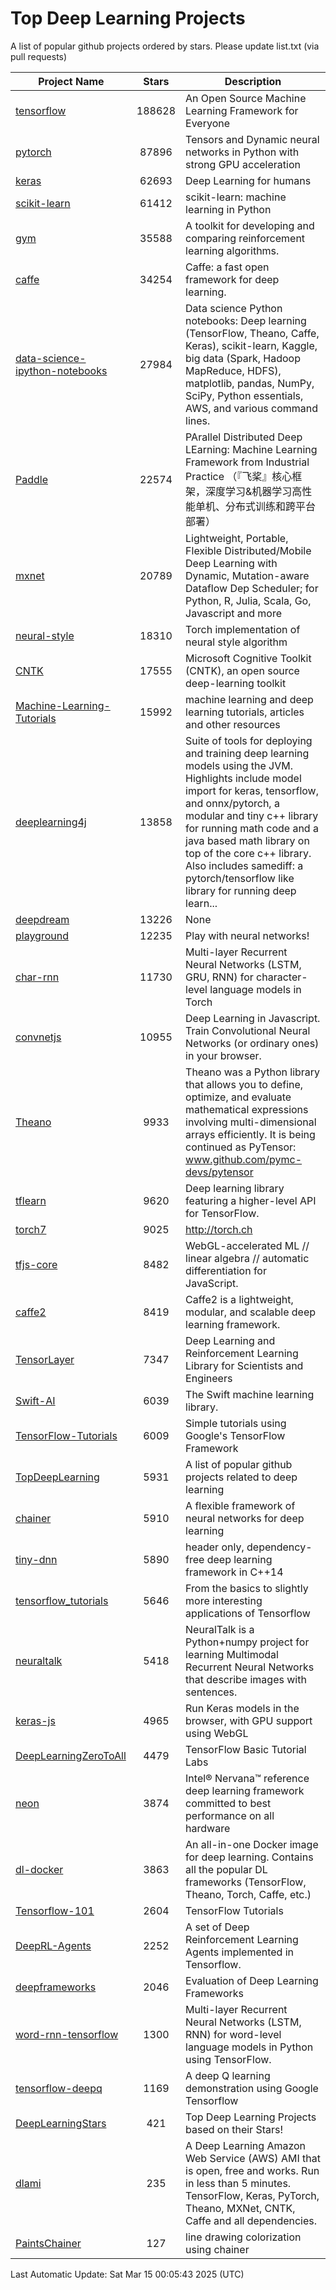 # Top Deep Learning Projects
A list of popular github projects ordered by stars.
Please update list.txt (via pull requests)

|Project Name| Stars | Description |
| ---------- |:-----:| ----------- |
| [tensorflow](https://github.com/tensorflow/tensorflow) | 188628 | An Open Source Machine Learning Framework for Everyone |
| [pytorch](https://github.com/pytorch/pytorch) | 87896 | Tensors and Dynamic neural networks in Python with strong GPU acceleration |
| [keras](https://github.com/keras-team/keras) | 62693 | Deep Learning for humans |
| [scikit-learn](https://github.com/scikit-learn/scikit-learn) | 61412 | scikit-learn: machine learning in Python |
| [gym](https://github.com/openai/gym) | 35588 | A toolkit for developing and comparing reinforcement learning algorithms. |
| [caffe](https://github.com/BVLC/caffe) | 34254 | Caffe: a fast open framework for deep learning. |
| [data-science-ipython-notebooks](https://github.com/donnemartin/data-science-ipython-notebooks) | 27984 | Data science Python notebooks: Deep learning (TensorFlow, Theano, Caffe, Keras), scikit-learn, Kaggle, big data (Spark, Hadoop MapReduce, HDFS), matplotlib, pandas, NumPy, SciPy, Python essentials, AWS, and various command lines. |
| [Paddle](https://github.com/PaddlePaddle/Paddle) | 22574 | PArallel Distributed Deep LEarning: Machine Learning Framework from Industrial Practice （『飞桨』核心框架，深度学习&机器学习高性能单机、分布式训练和跨平台部署） |
| [mxnet](https://github.com/apache/mxnet) | 20789 | Lightweight, Portable, Flexible Distributed/Mobile Deep Learning with Dynamic, Mutation-aware Dataflow Dep Scheduler; for Python, R, Julia, Scala, Go, Javascript and more |
| [neural-style](https://github.com/jcjohnson/neural-style) | 18310 | Torch implementation of neural style algorithm |
| [CNTK](https://github.com/microsoft/CNTK) | 17555 | Microsoft Cognitive Toolkit (CNTK), an open source deep-learning toolkit |
| [Machine-Learning-Tutorials](https://github.com/ujjwalkarn/Machine-Learning-Tutorials) | 15992 | machine learning and deep learning tutorials, articles and other resources  |
| [deeplearning4j](https://github.com/deeplearning4j/deeplearning4j) | 13858 | Suite of tools for deploying and training deep learning models using the JVM. Highlights include model import for keras, tensorflow, and onnx/pytorch, a modular and tiny c++ library for running math code and a java based math library on top of the core c++ library. Also includes samediff: a pytorch/tensorflow like library for running deep learn... |
| [deepdream](https://github.com/google/deepdream) | 13226 | None |
| [playground](https://github.com/tensorflow/playground) | 12235 | Play with neural networks! |
| [char-rnn](https://github.com/karpathy/char-rnn) | 11730 | Multi-layer Recurrent Neural Networks (LSTM, GRU, RNN) for character-level language models in Torch |
| [convnetjs](https://github.com/karpathy/convnetjs) | 10955 | Deep Learning in Javascript. Train Convolutional Neural Networks (or ordinary ones) in your browser. |
| [Theano](https://github.com/Theano/Theano) | 9933 | Theano was a Python library that allows you to define, optimize, and evaluate mathematical expressions involving multi-dimensional arrays efficiently. It is being continued as PyTensor: www.github.com/pymc-devs/pytensor |
| [tflearn](https://github.com/tflearn/tflearn) | 9620 | Deep learning library featuring a higher-level API for TensorFlow. |
| [torch7](https://github.com/torch/torch7) | 9025 | http://torch.ch |
| [tfjs-core](https://github.com/tensorflow/tfjs-core) | 8482 | WebGL-accelerated ML // linear algebra // automatic differentiation for JavaScript. |
| [caffe2](https://github.com/facebookarchive/caffe2) | 8419 | Caffe2 is a lightweight, modular, and scalable deep learning framework. |
| [TensorLayer](https://github.com/tensorlayer/TensorLayer) | 7347 | Deep Learning and Reinforcement Learning Library for Scientists and Engineers  |
| [Swift-AI](https://github.com/Swift-AI/Swift-AI) | 6039 | The Swift machine learning library. |
| [TensorFlow-Tutorials](https://github.com/nlintz/TensorFlow-Tutorials) | 6009 | Simple tutorials using Google's TensorFlow Framework |
| [TopDeepLearning](https://github.com/aymericdamien/TopDeepLearning) | 5931 | A list of popular github projects related to deep learning |
| [chainer](https://github.com/chainer/chainer) | 5910 | A flexible framework of neural networks for deep learning |
| [tiny-dnn](https://github.com/tiny-dnn/tiny-dnn) | 5890 | header only, dependency-free deep learning framework in C++14 |
| [tensorflow_tutorials](https://github.com/pkmital/tensorflow_tutorials) | 5646 | From the basics to slightly more interesting applications of Tensorflow |
| [neuraltalk](https://github.com/karpathy/neuraltalk) | 5418 | NeuralTalk is a Python+numpy project for learning Multimodal Recurrent Neural Networks that describe images with sentences. |
| [keras-js](https://github.com/transcranial/keras-js) | 4965 | Run Keras models in the browser, with GPU support using WebGL |
| [DeepLearningZeroToAll](https://github.com/hunkim/DeepLearningZeroToAll) | 4479 | TensorFlow Basic Tutorial Labs |
| [neon](https://github.com/NervanaSystems/neon) | 3874 | Intel® Nervana™ reference deep learning framework committed to best performance on all hardware |
| [dl-docker](https://github.com/floydhub/dl-docker) | 3863 | An all-in-one Docker image for deep learning. Contains all the popular DL frameworks (TensorFlow, Theano, Torch, Caffe, etc.) |
| [Tensorflow-101](https://github.com/sjchoi86/Tensorflow-101) | 2604 | TensorFlow Tutorials |
| [DeepRL-Agents](https://github.com/awjuliani/DeepRL-Agents) | 2252 | A set of Deep Reinforcement Learning Agents implemented in Tensorflow. |
| [deepframeworks](https://github.com/zer0n/deepframeworks) | 2046 | Evaluation of Deep Learning Frameworks |
| [word-rnn-tensorflow](https://github.com/hunkim/word-rnn-tensorflow) | 1300 | Multi-layer Recurrent Neural Networks (LSTM, RNN) for word-level language models in Python using TensorFlow. |
| [tensorflow-deepq](https://github.com/siemanko/tensorflow-deepq) | 1169 | A deep Q learning demonstration using Google Tensorflow |
| [DeepLearningStars](https://github.com/hunkim/DeepLearningStars) | 421 | Top Deep Learning Projects based on their Stars! |
| [dlami](https://github.com/ritchieng/dlami) | 235 | A Deep Learning Amazon Web Service (AWS) AMI that is open, free and works. Run in less than 5 minutes. TensorFlow, Keras, PyTorch, Theano, MXNet, CNTK, Caffe and all dependencies. |
| [PaintsChainer](https://github.com/taizan/PaintsChainer) | 127 | line drawing colorization using chainer |

Last Automatic Update: Sat Mar 15 00:05:43 2025 (UTC)
